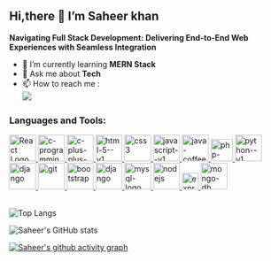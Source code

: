 ## Hi,there 👋 I’m Saheer khan

**Navigating Full Stack Development: Delivering End-to-End Web Experiences with Seamless Integration**

- 🌱 I’m currently learning **MERN Stack**
- 💬 Ask me about **Tech**
- 📫 How to reach me :
 <br /><a href="https://www.linkedin.com/in/saheerkhan47/" target="_blank">
  <img src="https://img.shields.io/badge/LinkedIn-0077B5?style=for-the-badge&logo=linkedin&logoColor=white"/></a> 
 
### Languages and Tools:
<a href="https://react.dev/" target="_blank">
    <img width="48" height="48" src="https://img.icons8.com/external-tal-revivo-color-tal-revivo/48/external-react-a-javascript-library-for-building-user-interfaces-logo-color-tal-revivo.png" alt="React Logo"/>
</a> <a href="https://www.cprogramming.com/" target="_blank">
    <img width="48" height="48" src="https://img.icons8.com/color/48/c-programming.png" alt="c-programming"/>
</a> <a href="https://www.w3schools.com/cpp/cpp_intro.asp" target="_blank">
<img width="48" height="48" src="https://img.icons8.com/fluency/48/c-plus-plus-logo.png" alt="c-plus-plus-logo"/>
</a> <a href="https://html.com/" target="_blank">
<img width="48" height="48" src="https://img.icons8.com/color/48/html-5--v1.png" alt="html-5--v1"/>
</a> <a href="https://www.w3schools.com/css/" target="_blank">
    <img width="48" height="48" src="https://img.icons8.com/color/48/css3.png" alt="css3"/>
</a> <a href="https://www.w3schools.com/js/" target="_blank">
    <img width="48" height="48" src="https://img.icons8.com/color/48/javascript--v1.png" alt="javascript--v1"/>
</a> <a href="https://www.java.com/en/" target="_blank">
    <img width="48" height="48" src="https://img.icons8.com/fluency/48/java-coffee-cup-logo.png" alt="java-coffee-cup-logo"/>
</a> <a href="https://www.php.net/" target="_blank">
    <img width="40" height="40" src="https://img.icons8.com/officexs/40/php-logo.png" alt="php-logo"/>
</a> <a href="https://www.python.org/" target="_blank">
    <img width="48" height="48" src="https://img.icons8.com/color/48/python--v1.png" alt="python--v1"/>
</a> <a href="https://www.djangoproject.com/" target="_blank">
    <img width="48" height="48" src="https://img.icons8.com/color/48/django.png" alt="django"/>
</a> <a href="https://git-scm.com/" target="_blank">
    <img width="48" height="48" src="https://img.icons8.com/color/48/git.png" alt="git"/>
</a> <a href="https://getbootstrap.com/" target="_blank">
   <img width="48" height="48" src="https://img.icons8.com/fluency/48/bootstrap.png" alt="bootstrap"/>
</a> <a href="https://www.djangoproject.com/" target="_blank">
    <img width="48" height="48" src="https://img.icons8.com/color/48/django.png" alt="django"/>
</a> <a href="https://www.mysql.com/" target="_blank">
    <img width="48" height="48" src="https://img.icons8.com/color/48/mysql-logo.png" alt="mysql-logo"/>
</a> <a href="https://nodejs.org/en" target="_blank">
    <img width="48" height="48" src="https://img.icons8.com/color/48/nodejs.png" alt="nodejs"/>
</a> <a href="https://expressjs.com/" target="_blank">
    <img width="30" height="30" src="https://img.icons8.com/officexs/30/express-js.png" alt="express-js"/>
</a> <a href="https://www.mongodb.com/" target="_blank">
    <img width="48" height="48" src="https://img.icons8.com/color/48/mongo-db.png" alt="mongo-db"/>
</a> 
<br><br>

![Top Langs](https://github-readme-stats.vercel.app/api/top-langs/?username=saheerkhan47&layout=compact)

![Saheer's GitHub stats](https://github-readme-stats.vercel.app/api?username=saheerkhan47&theme=dark&show_icons=true&&hide=issues,contribs)


[![Saheer's github activity graph](https://github-readme-activity-graph.vercel.app/graph?username=saheerkhan47&bg_color=000000&color=ffffff&line=00ff80&point=ffffff&area=true&hide_border=true)](https://github.com/saheerkhan47/github-readme-activity-graph)

<!---
saheerkhan47/saheerkhan47 is a ✨ special ✨ repository because its `README.md` (this file) appears on your GitHub profile.
You can click the Preview link to take a look at your changes.
--->
